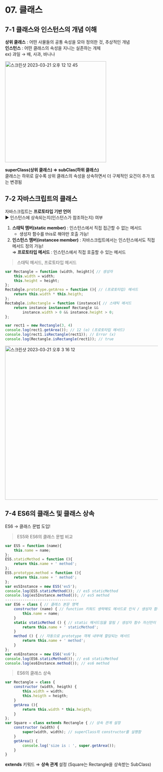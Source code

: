 # 07. 클래스
## 7-1 클래스와 인스턴스의 개념 이해
**상위 클래스** : 어떤 사물들의 공통 속성을 모아 정의한 것, 추상적인 개념  
**인스턴스** : 어떤 클래스의 속성을 지니는 실존하는 개체  
ex) 과일 → 배, 사과, 바나나  

<img width="333" alt="스크린샷 2023-03-21 오후 12 12 45" src="https://user-images.githubusercontent.com/101851472/226531861-1bd01174-cab5-4b6c-a753-7e1213704342.png">

**superClass(상위 클래스) ⇒ subClas(하위 클래스)**  
클래스는 하위로 갈수록 상위 클래스의 속성을 상속하면서 더 구체적인 요건이 추가 또는 변경됨  

## 7-2 자바스크립트의 클래스  
자바스크립트는 **프로토타입 기반 언어**  
► 인스턴스에 상속되는지(인스턴스가 참조하는지) 여부  
1.  **스태틱 멤버(static member)** : 인스턴스에서 직접 접근할 수 없는 메서드  
    - 생성자 함수를 this로 해야만 호출 가능!  
2. **인스턴스 멤버(instancee member)** : 자바스크립트에서는 인스턴스에서도 직접 메서드 정의 가능!  
  ⇒ **프로토타입 메서드** : 인스턴스에서 직접 호출할 수 있는 메서드  
  
> 스태틱 메서드, 프로토타입 메서드
```jsx
var Rectangle = function (width, height){ // 생성자
	this.width = width;
	this.height = height;
};
Rectabgle.prototype.getArea = function (){ // (프로토타입) 메서드
	return this.width * this.heigth;
};
Rectabgle.isRectangle = function (instance){ // 스태틱 메서드
	return instance instanceof Rectangle && 
		instance.width > 0 && instance.height > 0;
};

var rect1 = new Rectangle(3, 4)
console.log(rect1.getArea()); // 12 (o) (프로토타입 메서드)
console.log(rect1.isRectangle(rect1)); // Error (x)
console.log(Rectangle.isRectangle(rect1)); // true
```
<img width="507" alt="스크린샷 2023-03-21 오후 3 16 12" src="https://user-images.githubusercontent.com/101851472/226532140-57c725f9-e3d7-4426-8fcd-ddd82aeebdec.png">

## 7-4 ES6의 클래스 및 클래스 상속
ES6 → 클래스 문법 도입!  
> ES5와 ES6의 클래스 문법 비교  
```jsx
var ES5 = function (name){
	this.name = name;
};
ES5.staticMethod = function (){
	return this.name + ' method';
};
ES5.prototype.method = function (){
	return this.name + ' method';
};
var es5Instance = new ES5('es5');
console.log(ES5.staticMethod()); // es5 staticMethod
console.log(es5Instance.method()); // es5 method
---------------------------------
var ES6 = class { // 클래스 본문 영역
	constructor (name) { // function 키워드 생략해도 메서드로 인식 / 생성자 함수와 동일한 역할
		this.name = name;
	}
	static staticMethod () { // static 메서드임을 알림 / 생성자 함수 자신만이 호출 가능
		return this.name + ' staticMethod';
	}
	method () { // 자동으로 prototype 객체 내부에 할당되는 메서드
		return this.name + ' method';
	}
};
var es6Instance = new ES6('es6');
console.log(ES6.staticMethod()); // es6 staticMethod
console.log(es6Instance.method()); // es6 method
```

> ES6의 클래스 상속  
```jsx
var Rectangle = class {
	constructor (width, heigth) {
		this.width = width;
		this.heigth = heigth;
	}
	getArea (){
		return this.width * this.heigth;
	}
};
var Square = class extends Rectangle { // 상속 관계 설정
	constructor (width) {
		super(width, width); // superClass의 constructor를 실행함
	}
	getArea() {
		console.log('size is : ', super.getArea());
	}
}
```
**extends** 키워드 ⇒ **상속 관계** 설정 (Square는 Rectangle을 상속받는 SubClass)  
